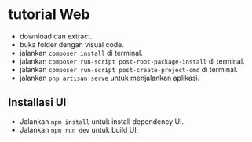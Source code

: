 # tutorial Web

- download dan extract.
- buka folder dengan visual code.
- jalankan `composer install` di terminal.
- jalankan `composer run-script post-root-package-install` di terminal.
- jalankan `composer run-script post-create-project-cmd` di terminal.
- jalankan `php artisan serve` untuk menjalankan aplikasi.

## Installasi UI
- Jalankan `npm install` untuk install dependency UI.
- Jalankan `npm run dev` untuk build UI.

